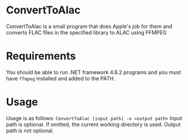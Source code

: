 ﻿# ConvertToAlac
ConvertToAlac is a small program that does Apple's job for them and converts FLAC files in the specified library to ALAC using FFMPEG

# Requirements
You should be able to run .NET framework 4.6.2 programs and you must have `ffmpeg` installed and added to the PATH.

# Usage
Usage is as follows: `ConvertToAlac [input path] -o <output path>`
Input path is optional. If omitted, the current working directory is used. Output path is not optional.
